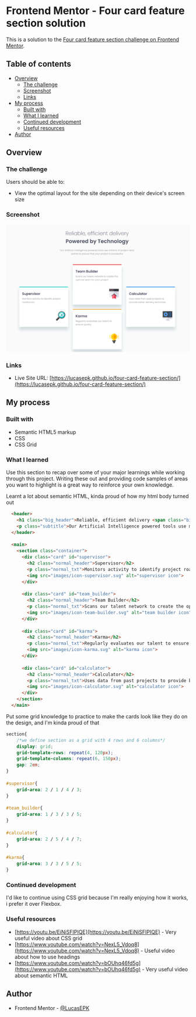 # Frontend Mentor - Four card feature section solution

This is a solution to the [Four card feature section challenge on Frontend Mentor](https://www.frontendmentor.io/challenges/four-card-feature-section-weK1eFYK).

## Table of contents

- [Overview](#overview)
  - [The challenge](#the-challenge)
  - [Screenshot](#screenshot)
  - [Links](#links)
- [My process](#my-process)
  - [Built with](#built-with)
  - [What I learned](#what-i-learned)
  - [Continued development](#continued-development)
  - [Useful resources](#useful-resources)
- [Author](#author)

## Overview

### The challenge

Users should be able to:

- View the optimal layout for the site depending on their device's screen size

### Screenshot

![](screenshot.png)

### Links

- Live Site URL: [https://lucasepk.github.io/four-card-feature-section/](https://lucasepk.github.io/four-card-feature-section/)

## My process

### Built with

- Semantic HTML5 markup
- CSS
- CSS Grid

### What I learned

Use this section to recap over some of your major learnings while working through this project. Writing these out and providing code samples of areas you want to highlight is a great way to reinforce your own knowledge.

Learnt a lot about semantic HTML, kinda proud of how my html body turned out

```html
  <header>
    <h1 class="big_header">Reliable, efficient delivery <span class="big_header_bold">Powered by Technology</span></h1>
    <p class="subtitle">Our Artificial Intelligence powered tools use millions of project data points to ensure that your project is successful</p>
  </header>

  <main>
    <section class="container">
      <div class="card" id="supervisor">
        <h2 class="normal_header">Supervisor</h2>
        <p class="normal_txt">Monitors activity to identify project roadblocks</p>
        <img src="images/icon-supervisor.svg" alt="supervisor icon">
      </div>

      <div class="card" id="team_builder">
        <h2 class="normal_header">Team Builder</h2>
        <p class="normal_txt">Scans our talent network to create the optimal team for your project</p>
        <img src="images/icon-team-builder.svg" alt="team builder icon">
      </div>

      <div class="card" id="karma">
        <h2 class="normal_header">Karma</h2>
        <p class="normal_txt">Regularly evaluates our talent to ensure quality</p>
        <img src="images/icon-karma.svg" alt="karma icon">
      </div>

      <div class="card" id="calculator">
        <h2 class="normal_header">Calculator</h2>
        <p class="normal_txt">Uses data from past projects to provide better delivery estimates</p>
        <img src="images/icon-calculator.svg" alt="calculator icon">
      </div>
    </section>
  </main>
```

Put some grid knowledge to practice to make the cards look like they do on the design, and I'm kinda proud of that

```css
section{
    /*we define section as a grid with 4 rows and 6 columns*/
    display: grid;
    grid-template-rows: repeat(4, 120px);
    grid-template-columns: repeat(6, 150px);
    gap: 2em;
}

#supervisor{
    grid-area: 2 / 1 / 4 / 3;
}

#team_builder{
    grid-area: 1 / 3 / 3 / 5;
}

#calculator{
    grid-area: 2 / 5 / 4 / 7;
}

#karma{
    grid-area: 3 / 3 / 5 / 5;
}
```

### Continued development

I'd like to continue using CSS grid because I'm really enjoying how it works, i prefer it over Flexbox.

### Useful resources

- [https://youtu.be/EiNiSFIPIQE](https://youtu.be/EiNiSFIPIQE) - Very useful video about CSS grid
- [https://www.youtube.com/watch?v=NexL5_Vdoq8](https://www.youtube.com/watch?v=NexL5_Vdoq8) - Useful video about how to use headings
- [https://www.youtube.com/watch?v=bOUhq46fd5g](https://www.youtube.com/watch?v=bOUhq46fd5g) - Very useful video about semantic HTML

## Author

- Frontend Mentor - [@LucasEPK](https://www.frontendmentor.io/profile/LucasEPK)
